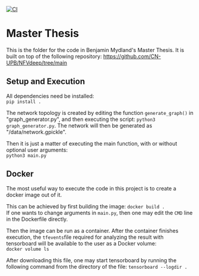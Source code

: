 [![CI](https://github.com/Smashliker/MT2024/actions/workflows/python-package.yml/badge.svg)](https://github.com/Smashliker/MT2024/actions/workflows/python-package.yml)

# Master Thesis
This is the folder for the code in Benjamin Mydland's Master Thesis. It is built on top of the following repository: https://github.com/CN-UPB/NFVdeep/tree/main  

## Setup and Execution
All dependencies need be installed:  
```pip install .```  

The network topology is created by editing the function ```generate_graph()``` in "graph_generator.py", and then executing the script: ```python3 graph_generator.py```. The network will then be generated as "/data/network.gpickle".
  
Then it is just a matter of executing the main function, with or without optional user arguments:  
```python3 main.py```

## Docker
The most useful way to execute the code in this project is to create a docker image out of it.  

This can be achieved by first building the image:
```docker build .```  
If one wants to change arguments in ```main.py```, then one may edit the ```CMD``` line in the Dockerfile directly.

Then the image can be run as a container. After the container finishes execution, the ```tfevents```file required for analyzing the result with tensorboard will be available to the user as a Docker volume:  
```docker volume ls```  

After downloading this file, one may start tensorboard by running the following command from the directory of the file:
```tensorboard --logdir .```
